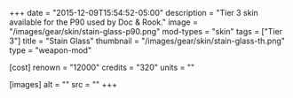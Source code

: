 +++
date = "2015-12-09T15:54:52-05:00"
description = "Tier 3 skin available for the P90 used by Doc & Rook."
image = "/images/gear/skin/stain-glass-p90.png"
mod-types = "skin"
tags = ["Tier 3"]
title = "Stain Glass"
thumbnail = "/images/gear/skin/stain-glass-th.png"
type = "weapon-mod"

[cost]
  renown = "12000"
  credits = "320"
  units = ""

[images]
  alt = ""
  src = ""
+++
